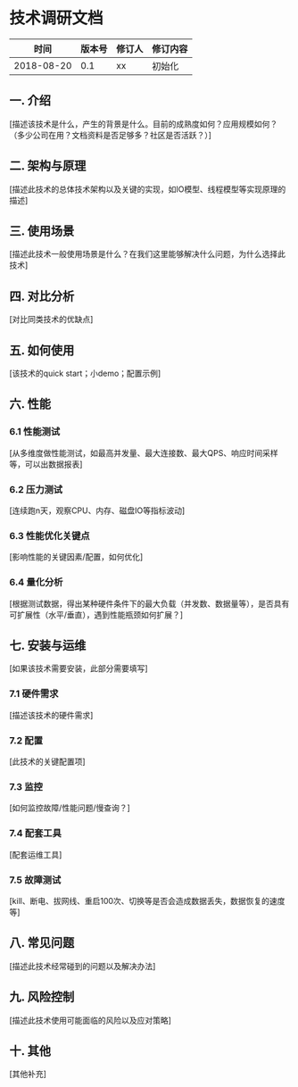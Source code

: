 # 技术调研文档

时间 | 版本号 | 修订人 | 修订内容
----|-----|------|-----
2018-08-20 | 0.1 | xx | 初始化

## 一. 介绍

[描述该技术是什么，产生的背景是什么。目前的成熟度如何？应用规模如何？（多少公司在用？文档资料是否足够多？社区是否活跃？）]

## 二. 架构与原理

[描述此技术的总体技术架构以及关键的实现，如IO模型、线程模型等实现原理的描述]

## 三. 使用场景

[描述此技术一般使用场景是什么？在我们这里能够解决什么问题，为什么选择此技术]

## 四. 对比分析

[对比同类技术的优缺点]

## 五. 如何使用

[该技术的quick start；小demo；配置示例]

## 六. 性能

### 6.1 性能测试

[从多维度做性能测试，如最高并发量、最大连接数、最大QPS、响应时间采样等，可以出数据报表]

### 6.2 压力测试

[连续跑n天，观察CPU、内存、磁盘IO等指标波动]

### 6.3 性能优化关键点

[影响性能的关键因素/配置，如何优化]

### 6.4 量化分析

[根据测试数据，得出某种硬件条件下的最大负载（并发数、数据量等），是否具有可扩展性（水平/垂直），遇到性能瓶颈如何扩展？]

## 七. 安装与运维

[如果该技术需要安装，此部分需要填写]

### 7.1 硬件需求

[描述该技术的硬件需求]

### 7.2 配置

[此技术的关键配置项]

### 7.3 监控

[如何监控故障/性能问题/慢查询？]

### 7.4 配套工具

[配套运维工具]

### 7.5 故障测试

[kill、断电、拔网线、重启100次、切换等是否会造成数据丢失，数据恢复的速度等]

## 八. 常见问题

[描述此技术经常碰到的问题以及解决办法]

## 九. 风险控制

[描述此技术使用可能面临的风险以及应对策略]

## 十. 其他

[其他补充]
